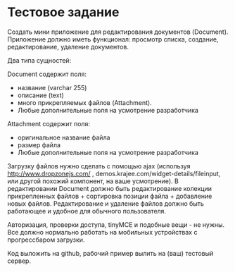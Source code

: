 Тестовое задание
==============================

Создать мини приложение для редактирования документов (Document).
Приложение должно иметь функционал: просмотр списка, создание, редактирование, удаление документов.

Два типа сущностей:

Document содержит поля: 
- название (varchar 255)
- описание (text)
- много прикрепляемых файлов (Attachment).
- Любые дополнительные поля на усмотрение разработчика

Attachment содержит поля: 
- оригинальное название файла
- размер файла
- Любые дополнительные поля на усмотрение разработчика

Загрузку файлов нужно сделать с помощью ajax (используя http://www.dropzonejs.com/ , demos.krajee.com/widget-details/fileinput,  или другой похожий компонент, на ваше усмотрение). В редактировании Document должно быть редактирование колекции прикрепленных файлов + сортировка позиции файла + добавление новых файлов. Редактирование и удаление файлов должно быть работающее и удобное для обычного пользователя.

Авторизация, проверки доступа, tinyMCE и подобные вещи - не нужны.
Все должно нормально работать на мобильных устройствах с прогрессбаром загрузки.

Код выложить на github, рабочий пример вылить на (ваш) тестовый сервер.
